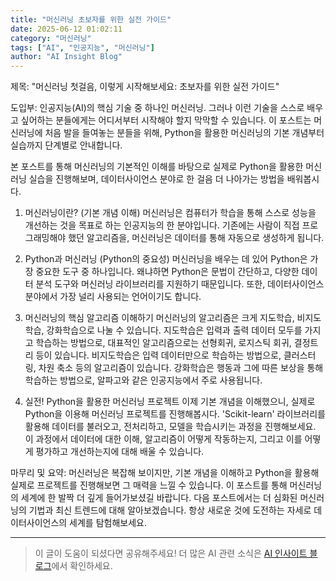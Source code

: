```yaml
---
title: "머신러닝 초보자를 위한 실전 가이드"
date: 2025-06-12 01:02:11
category: "머신러닝"
tags: ["AI", "인공지능", "머신러닝"]
author: "AI Insight Blog"
---
```


제목: "머신러닝 첫걸음, 이렇게 시작해보세요: 초보자를 위한 실전 가이드"

도입부: 
인공지능(AI)의 핵심 기술 중 하나인 머신러닝. 그러나 이런 기술을 스스로 배우고 싶어하는 분들에게는 어디서부터 시작해야 할지 막막할 수 있습니다. 이 포스트는 머신러닝에 처음 발을 들여놓는 분들을 위해, Python을 활용한 머신러닝의 기본 개념부터 실습까지 단계별로 안내합니다.

본 포스트를 통해 머신러닝의 기본적인 이해를 바탕으로 실제로 Python을 활용한 머신러닝 실습을 진행해보며, 데이터사이언스 분야로 한 걸음 더 나아가는 방법을 배워봅시다.

1. 머신러닝이란? (기본 개념 이해)
머신러닝은 컴퓨터가 학습을 통해 스스로 성능을 개선하는 것을 목표로 하는 인공지능의 한 분야입니다. 기존에는 사람이 직접 프로그래밍해야 했던 알고리즘을, 머신러닝은 데이터를 통해 자동으로 생성하게 됩니다.

2. Python과 머신러닝 (Python의 중요성)
머신러닝을 배우는 데 있어 Python은 가장 중요한 도구 중 하나입니다. 왜냐하면 Python은 문법이 간단하고, 다양한 데이터 분석 도구와 머신러닝 라이브러리를 지원하기 때문입니다. 또한, 데이터사이언스 분야에서 가장 널리 사용되는 언어이기도 합니다.

3. 머신러닝의 핵심 알고리즘 이해하기
머신러닝의 알고리즘은 크게 지도학습, 비지도학습, 강화학습으로 나눌 수 있습니다. 지도학습은 입력과 출력 데이터 모두를 가지고 학습하는 방법으로, 대표적인 알고리즘으로는 선형회귀, 로지스틱 회귀, 결정트리 등이 있습니다. 비지도학습은 입력 데이터만으로 학습하는 방법으로, 클러스터링, 차원 축소 등의 알고리즘이 있습니다. 강화학습은 행동과 그에 따른 보상을 통해 학습하는 방법으로, 알파고와 같은 인공지능에서 주로 사용됩니다.

4. 실전! Python을 활용한 머신러닝 프로젝트
이제 기본 개념을 이해했으니, 실제로 Python을 이용해 머신러닝 프로젝트를 진행해봅시다. 'Scikit-learn' 라이브러리를 활용해 데이터를 불러오고, 전처리하고, 모델을 학습시키는 과정을 진행해보세요. 이 과정에서 데이터에 대한 이해, 알고리즘이 어떻게 작동하는지, 그리고 이를 어떻게 평가하고 개선하는지에 대해 배울 수 있습니다.

마무리 및 요약:
머신러닝은 복잡해 보이지만, 기본 개념을 이해하고 Python을 활용해 실제로 프로젝트를 진행해보면 그 매력을 느낄 수 있습니다. 이 포스트를 통해 머신러닝의 세계에 한 발짝 더 깊게 들어가보셨길 바랍니다. 다음 포스트에서는 더 심화된 머신러닝의 기법과 최신 트렌드에 대해 알아보겠습니다. 항상 새로운 것에 도전하는 자세로 데이터사이언스의 세계를 탐험해보세요.

---

> 이 글이 도움이 되셨다면 공유해주세요! 
> 더 많은 AI 관련 소식은 [AI 인사이트 블로그](https://tonyhwang1004.github.io/ai-insight-blog)에서 확인하세요.
